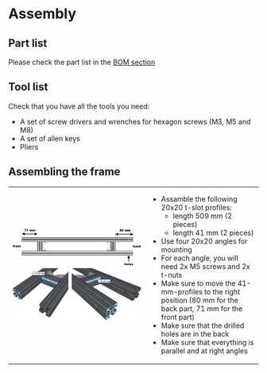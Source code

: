 # Assembly

## Part list

Please check the part list in the [BOM section](Shopping_list.md)

## Tool list

Check that you have all the tools you need:

- A set of screw drivers and wrenches for hexagon screws (M3, M5 and M8)
- A set of allen keys
- Pliers

## Assembling the frame

<table> <tr> <td> <img width="1500" src="images/Assembly/001.png"> <br> <img width="1500" src="images/Assembly/004.png"></td> <td> <ul>
        <li>Assamble the following 20x20 t-slot profiles:
          <ul>
            <li>length 509 mm (2 pieces)</li>
            <li>length 41 mm (2 pieces)</li>
          </ul>
        </li>
        <li>Use four 20x20 angles for mounting</li>
        <li>For each angle, you will need 2x M5 screws and 2x t-nuts</li>
        <li>Make sure to move the 41-mm-profiles to the right position (80 mm for the back part, 71 mm for the front part)</li>
        <li>Make sure that the drilled holes are in the back</li>
        <li>Make sure that everything is parallel and at right angles</li>
      </ul> </td> </tr> </table>
